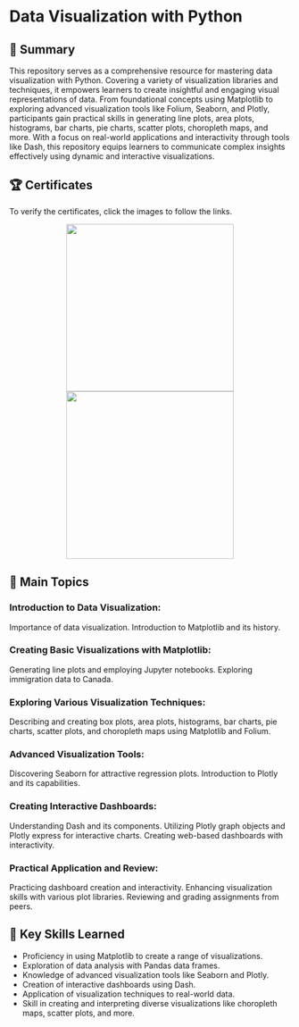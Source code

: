 # Data Visualization with Python

## 📄 Summary
This repository serves as a comprehensive resource for mastering data visualization with Python. Covering a variety of visualization libraries and techniques, it empowers learners to create insightful and engaging visual representations of data. From foundational concepts using Matplotlib to exploring advanced visualization tools like Folium, Seaborn, and Plotly, participants gain practical skills in generating line plots, area plots, histograms, bar charts, pie charts, scatter plots, choropleth maps, and more. With a focus on real-world applications and interactivity through tools like Dash, this repository equips learners to communicate complex insights effectively using dynamic and interactive visualizations.

## 🏆 Certificates 
To verify the certificates, click the images to follow the links.

<p align="middle">
  <a href="https://www.coursera.org/account/accomplishments/verify/LFW2Z78K8QUJ"><img src="https://s3.amazonaws.com/coursera_assets/meta_images/generated/CERTIFICATE_LANDING_PAGE/CERTIFICATE_LANDING_PAGE~LFW2Z78K8QUJ/CERTIFICATE_LANDING_PAGE~LFW2Z78K8QUJ.jpeg" height="300"></a>
  <a href="https://www.credly.com/badges/4ca1f249-758d-4d5a-afa1-7c0d14df42df/public_url"><img src="https://images.credly.com/size/680x680/images/76326afb-199d-4250-a74f-01bc86dda118/Cognitive_Class_-_Data_Visual_w_Python.png" height="300"></a>
</p>

## 📑 Main Topics 
  ### Introduction to Data Visualization:
Importance of data visualization.
Introduction to Matplotlib and its history.
  ### Creating Basic Visualizations with Matplotlib:
Generating line plots and employing Jupyter notebooks.
Exploring immigration data to Canada.
  ### Exploring Various Visualization Techniques:
Describing and creating box plots, area plots, histograms, bar charts, pie charts, scatter plots, and choropleth maps using Matplotlib and Folium.
  ### Advanced Visualization Tools:
Discovering Seaborn for attractive regression plots.
Introduction to Plotly and its capabilities.
  ### Creating Interactive Dashboards:
Understanding Dash and its components.
Utilizing Plotly graph objects and Plotly express for interactive charts.
Creating web-based dashboards with interactivity.
  ### Practical Application and Review:
Practicing dashboard creation and interactivity.
Enhancing visualization skills with various plot libraries.
Reviewing and grading assignments from peers.

## 🔑 Key Skills Learned 
- Proficiency in using Matplotlib to create a range of visualizations.
- Exploration of data analysis with Pandas data frames.
- Knowledge of advanced visualization tools like Seaborn and Plotly.
- Creation of interactive dashboards using Dash.
- Application of visualization techniques to real-world data.
- Skill in creating and interpreting diverse visualizations like choropleth maps, scatter plots, and more.